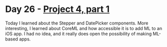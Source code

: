 # Day 26 - [Project 4, part 1](https://www.hackingwithswift.com/100/swiftui/26)

Today I learned about the Stepper and DatePicker components. More interesting, I learned about CoreML and how accessible it is to add ML to an iOS app. I had no idea, and it really does open the possibility of making ML-based apps.

